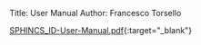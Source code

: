 Title: User Manual
Author: Francesco Torsello

[SPHINCS_ID-User-Manual.pdf](SPHINCS_ID-User_Manual.pdf){:target="_blank"}
